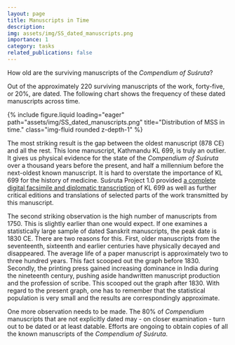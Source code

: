 ```yaml
---
layout: page
title: Manuscripts in Time
description:
img: assets/img/SS_dated_manuscripts.png
importance: 1
category: tasks
related_publications: false
---
```


How old are the surviving manuscripts of the _Compendium of Suśruta_?

Out of the approximately 220 surviving manuscripts of the work, forty-five, or 20%, are dated. The following chart shows the frequency of these dated manuscripts across time.


{% include figure.liquid loading="eager" path="assets/img/SS_dated_manuscripts.png" title="Distribution of MSS in time." class="img-fluid rounded z-depth-1" %}

The most striking result is the gap between the oldest manuscript (878 CE) and all the rest.  This lone manuscript, Kathmandu KL 699, is truly an outlier.  It gives us physical evidence for the state of the _Compendium of Suśruta_ over a thousand years before the present, and half a millennium before the next-oldest known manuscript.  It is hard to overstate the importance of KL 699 for the history of medicine.  Suśruta Project 1.0 provided [a complete digital facsimile and diplomatic transcription](https://sushrutaproject2.github.io/website/projects/4_ss_project_diplomatic/) of KL 699 as well as further critical editions and translations of selected parts of the work transmitted by this manuscript.


The second striking observation is the high number of manuscripts from 1750.  This is slightly earlier than one would expect.  If one examines a statistically large sample of dated Sanskrit manuscripts, the peak date is 1830 CE.  There are two reasons for this.  First, older manuscripts from the seventeenth, sixteenth and earlier centuries have physically decayed and disappeared.  The average life of a paper manuscript is approximately two to three hundred years.  This fact scooped out the graph before 1830.  Secondly, the printing press gained increasing dominance in India during the nineteenth century, pushing aside handwritten manuscript production and the profession of scribe.  This scooped out the graph after 1830.  With regard to the present graph, one has to remember that the statistical population is very small and the results are correspondingly approximate. 

One more observation needs to be made.  The 80% of _Compendium_ manuscripts that are not explicitly dated may - on closer examination - turn out to be dated or at least datable.  Efforts are ongoing to obtain copies of all the known manuscripts of the _Compendium of Suśruta_.
